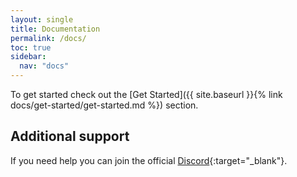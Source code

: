 ```yaml
---
layout: single
title: Documentation
permalink: /docs/
toc: true
sidebar:
  nav: "docs"
---
```


To get started check out the [Get Started]({{ site.baseurl }}{% link docs/get-started/get-started.md %}) section.

## Additional support

If you need help you can join the official [Discord](https://discord.gg/GyHs7GwPWJ){:target="_blank"}.
